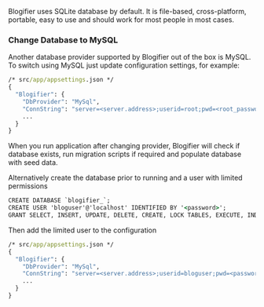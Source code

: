 Blogifier uses SQLite database by default. It is file-based, cross-platform, portable, 
easy to use and should work for most people in most cases.

### Change Database to MySQL

Another database provider supported by Blogifier out of the box is MySQL. To switch 
using MySQL just update configuration settings, for example:

```cmd
/* src/app/appsettings.json */
{
  "Blogifier": {
    "DbProvider": "MySql",
    "ConnString": "server=<server.address>;userid=root;pwd=<root_password>;port=3306;database=blogifier_;sslmode=none;",
    ...
  }
}
```

When you run application after changing provider, Blogifier will check if database exists, 
run migration scripts if required and populate database with seed data.

Alternatively create the database prior to running and a user with limited permissions

```cmd
CREATE DATABASE `blogifier_`;
CREATE USER 'bloguser'@'localhost' IDENTIFIED BY '<password>';
GRANT SELECT, INSERT, UPDATE, DELETE, CREATE, LOCK TABLES, EXECUTE, INDEX ON `blogifier_`.* TO 'bloguser'@'localhost';
```

Then add the limited user to the configuration

```cmd
/* src/app/appsettings.json */
{
  "Blogifier": {
    "DbProvider": "MySql",
    "ConnString": "server=<server.address>;userid=bloguser;pwd=<password>;port=3306;database=blogifier_;sslmode=none;",
    ...
  }
}
```
